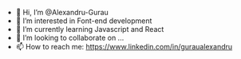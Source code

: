 - 👋 Hi, I’m @Alexandru-Gurau
- 👀 I’m interested in Font-end development 
- 🌱 I’m currently learning Javascript and React
- 💞️ I’m looking to collaborate on ...
- 📫 How to reach me: https://www.linkedin.com/in/guraualexandru

<!---
Alexandru-Gurau/Alexandru-Gurau is a ✨ special ✨ repository because its `README.md` (this file) appears on your GitHub profile.
You can click the Preview link to take a look at your changes.
--->
